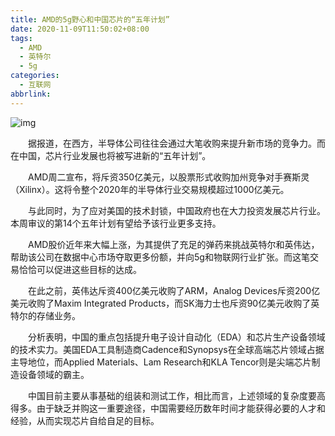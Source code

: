 ```yaml
---
title: AMD的5g野心和中国芯片的“五年计划”
date: 2020-11-09T11:50:02+08:00
tags:
  - AMD
  - 英特尔
  - 5g
categories:
  - 互联网
abbrlink:
---
```


![img](https://cdn.jsdelivr.net/gh/yakeing/Documentation@main/Hexo/images/41ac-kcaeqzx6698727.jpg)

　　据报道，在西方，半导体公司往往会通过大笔收购来提升新市场的竞争力。而在中国，芯片行业发展也将被写进新的“五年计划”。

　　AMD周二宣布，将斥资350亿美元，以股票形式收购加州竞争对手赛斯灵（Xilinx）。这将令整个2020年的半导体行业交易规模超过1000亿美元。

　　与此同时，为了应对美国的技术封锁，中国政府也在大力投资发展芯片行业。本周审议的第14个五年计划有望给予该行业更多支持。

　　AMD股价近年来大幅上涨，为其提供了充足的弹药来挑战英特尔和英伟达，帮助该公司在数据中心市场夺取更多份额，并向5g和物联网行业扩张。而这笔交易恰恰可以促进这些目标的达成。

　　在此之前，英伟达斥资400亿美元收购了ARM，Analog Devices斥资200亿美元收购了Maxim Integrated Products，而SK海力士也斥资90亿美元收购了英特尔的存储业务。

　　分析表明，中国的重点包括提升电子设计自动化（EDA）和芯片生产设备领域的技术实力。美国EDA工具制造商Cadence和Synopsys在全球高端芯片领域占据主导地位，而Applied Materials、Lam Research和KLA Tencor则是尖端芯片制造设备领域的霸主。

　　中国目前主要从事基础的组装和测试工作，相比而言，上述领域的复杂度要高得多。由于缺乏并购这一重要途径，中国需要经历数年时间才能获得必要的人才和经验，从而实现芯片自给自足的目标。